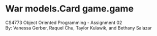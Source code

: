 # War models.Card game.game
CS4773 Object Oriented Programming - Assignment 02  
By: Vanessa Gerber, Raquel Chu, Taylor Kulawik, and Bethany Salazar
